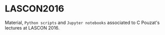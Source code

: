 # LASCON2016
Material, `Python scripts` and `Jupyter notebooks` associated to C Pouzat's lectures at LASCON 2016.

